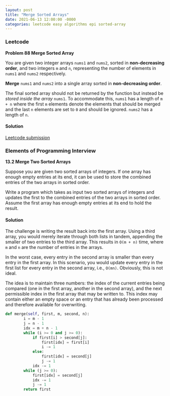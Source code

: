 ```yaml
---
layout: post
title: "Merge Sorted Arrays"
date: 2021-06-13 12:00:00 -0000
categories: leetcode easy algorithms epi sorted-array
---
```


### Leetcode

**Problem 88 Merge Sorted Array** 

You are given two integer arrays `nums1` and `nums2`, sorted in **non-decreasing order**, and two integers `m` and `n`, representing the number of elements in `nums1` and `nums2` respectively. 

**Merge** `nums1` and `nums2` into a single array sorted in **non-decreasing order**.

The final sorted array should not be returned by the function but instead be *stored inside the array* `nums1`. To accommodate this, `nums1` has a length of `m + n` where the first `m` elements denote the elements that should be merged and the last `n` elements are set to `0` and should be ignored. `nums2` has a length of `n`.

#### Solution

[Leetcode submission](https://leetcode.com/submissions/detail/508078389/)

### Elements of Programming Interview

**13.2 Merge Two Sorted Arrays**

Suppose you are given two sorted arrays of integers. If one array has enough empty entries at its end, it can be used to store the combined entries of the two arrays in sorted order.

Write a program which takes as input two sorted arrays of integers and updates the first to the combined entries of the two arrays in sorted order. Assume the first array has enough empty entries at its end to hold the result.

#### Solution

The challenge is writing the result back into the first array. Using a third array, you would merely iterate through both lists in tandem, appending the smaller of two entries to the third array. This results in `O(m + n)` time, where `m` and `n` are the number of entries in the arrays.

In the worst case, every entry in the second array is smaller than every entry in the first array. In this scenario, you would update every entry in the first list for every entry in the second array, i.e., `O(mn)`. Obviously, this is not ideal.

The idea is to maintain three numbers: the index of the current entries being compared (one in the first array, another in the second array), and the next permissible index in the first array that may be written to. This index may contain either an empty space or an entry that has already been processed and therefore available for overwriting.

```python
def merge(self, first, m, second, n):
        i = m - 1
        j = n - 1
        idx = m + n - 1
        while (i >= 0 and j >= 0):
            if first[i] > second[j]:
                first[idx] = first[i]
                i -= 1
            else:
                first[idx] = second[j]
                j -= 1
            idx -= 1
        while (j >= 0):
            first[idx] = second[j]
            idx -= 1
            j -= 1
        return first
```